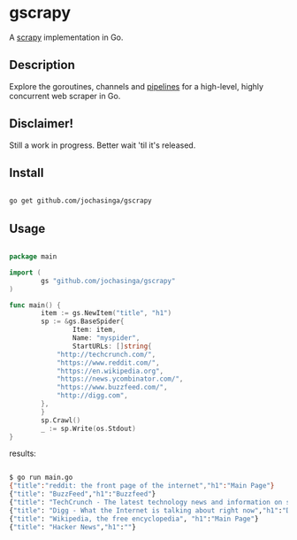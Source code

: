 gscrapy
=======

A [scrapy](http://scrapy.org/) implementation in Go.

Description
-----------
Explore the goroutines, channels and [pipelines](https://blog.golang.org/pipelines)
for a high-level, highly concurrent web scraper in Go.

Disclaimer!
-----------
Still a work in progress. Better wait 'til it's released.

Install
-------
```bash

go get github.com/jochasinga/gscrapy

```

Usage
-----
```go

package main

import (
        gs "github.com/jochasinga/gscrapy"
)

func main() {
        item := gs.NewItem("title", "h1")
        sp := &gs.BaseSpider{
                Item: item,
                Name: "myspider",
                StartURLs: []string{
			"http://techcrunch.com/",
			"https://www.reddit.com/",
			"https://en.wikipedia.org",
			"https://news.ycombinator.com/",
			"https://www.buzzfeed.com/",
			"http://digg.com",
		},
        }
        sp.Crawl()
        _ := sp.Write(os.Stdout)
}

```

results:

```bash

$ go run main.go
{"title":"reddit: the front page of the internet","h1":"Main Page"}
{"title": "BuzzFeed","h1":"Buzzfeed"}
{"title": "TechCrunch - The latest technology news and information on startups","h1":"Gauri Nanda of Toymail"}
{"title": "Digg - What the Internet is talking about right now","h1":"Digg"}
{"title": "Wikipedia, the free encyclopedia", "h1":"Main Page"}
{"title": "Hacker News","h1":""}

```

